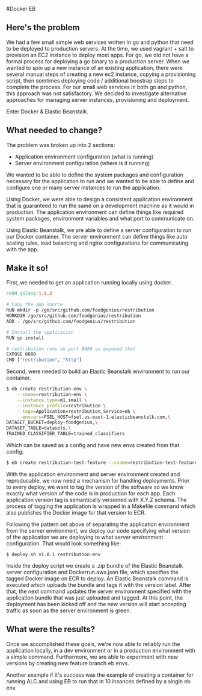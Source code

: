#Docker EB

## Here's the problem

We had a few small simple web services written in go and python that need to be deployed to production servers. At the time, we used vagrant + salt to provision an EC2 instance to deploy most apps. For go, we did not have a formal process for deploying a go binary to a production server. When we wanted to spin up a new instance of an existing application, there were several manual steps of creating a new ec2 instance, copying a provisioning script, then somtimes deploying code / additional boostrap steps to complete the process.  For our small web services in both go and python, this approach was not satisfactory. We decided to investigate alternative approaches for managing server instances, provisioning and deployment.

Enter Docker & Elastic Beanstalk.

## What needed to change?

The problem was broken up into 2 sections:

* Application environment configuration (what is running)
* Server environment configuration (where is it running)

We wanted to be able to define the system packages and configuration necessary for the application to run and we wanted to be able to define and configure one or many server instances to run the application.

Using Docker, we were able to design a consistent application environment that is guaranteed to run the same on a development machine as it would in production. The application environment can define things like required system packages, environment variables and what port to communicate on.

Using Elastic Beanstalk, we are able to define a server configuration to run our Docker container. The server environment can define things like auto scaling rules, load balancing and nginx configurations for communicating with the app.

## Make it so!

First, we needed to get an application running locally using docker.

```makefile
FROM golang:1.5.2

# Copy the app source
RUN mkdir -p /go/src/github.com/foodgenius/restribution
WORKDIR /go/src/github.com/foodgenius/restribution
ADD . /go/src/github.com/foodgenius/restribution

# Install the application
RUN go install

# restribution runs on port 8080 so exposed that
EXPOSE 8080
CMD ["restribution", "http"]
```

Second, were needed to build an Elastic Beanstalk environment to run our container.

```bash
$ eb create restribution-env \
    --cname=restribution-env \
    --instance_type=m1.small \
    --instance_profile=restribution \
    --tags=Application=restribution,Service=eb \
    --envvars=FSEL_HOST=fsel.us-east-1.elasticbeanstalk.com,\
DATASET_BUCKET=deploy-foodgenius,\
DATASET_TABLE=datasets,\
TRAINED_CLASSIFIER_TABLE=trained_classifiers
```

Which can be saved as a config and have new envs created from that config:

```bash
$ eb create restribution-test-feature --cname=restribution-test-feature --cfg=restribution-config
```

With the application environment and server environment created and reproducable, we now need a mechanism for handling deployments. Prior to every deploy, we want to tag the version of the software so we know exactly what version of the code is in production for each app. Each application version tag is semantically versioned with X<major>.Y<minor>.Z<bug fix> schema. The process of tagging the application is wrapped in a Makefile command which also publishes the Docker image for that version to ECR.

Following the pattern set above of separating the application environment from the server environment, we deploy our code specifying what version of the application we are deploying to what server environment configuration. That would look something like:

```
$ deploy.sh v1.0.1 restribution-env
```

Inside the deploy script we create a .zip bundle of the Elastic Beanstalk server configuration and Dockerrun.aws.json file, which specifies the tagged Docker image on ECR to deploy. An Elastic Beanstalk command is executed which uploads the bundle and tags it with the version label. After that, the next command updates the server environment specified with the application bundle that was just uploaded and tagged. At this point, the deployment has been kicked off and the new version will start accepting traffic as soon as the server environment is green.

## What were the results?

Once we accomplished these goals, we're now able to reliably run the application locally, in a dev environment or in a production environment with a simple command. Furthermore, we are able to experiment with new versions by creating new feature branch eb envs.

Another example if it's success was the example of creating a container for running ALC and using EB to run that in 10 insances defined by a single eb env.
